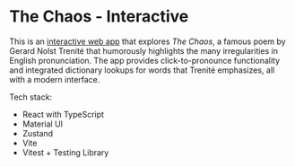 # The Chaos - Interactive

This is an [interactive web app](https://robertfmath.github.io/The-Chaos-Interactive) that explores _The Chaos_, a famous poem by Gerard Nolst Trenité that humorously highlights the many irregularities in English pronunciation. The app provides click-to-pronounce functionality and integrated dictionary lookups for words that Trenité emphasizes, all with a modern interface.

Tech stack:

- React with TypeScript
- Material UI
- Zustand
- Vite
- Vitest + Testing Library
